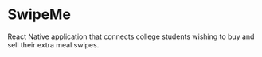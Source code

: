 # SwipeMe
React Native application that connects college students wishing to buy and sell their extra meal swipes.

